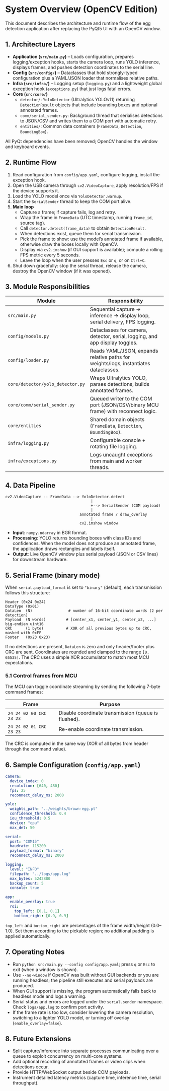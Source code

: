 # System Overview (OpenCV Edition)

This document describes the architecture and runtime flow of the egg detection application after replacing the PyQt5 UI with an OpenCV window.

## 1. Architecture Layers

- **Application (`src/main.py`)** – Loads configuration, prepares logging/exception hooks, starts the camera loop, runs YOLO inference, displays frames, and pushes detection coordinates to the serial line.
- **Config (`src/config/`)** – Dataclasses that hold strongly-typed configuration plus a YAML/JSON loader that normalises relative paths.
- **Infra (`src/infra/`)** – Logging setup (`logging.py`) and a lightweight global exception hook (`exceptions.py`) that just logs fatal errors.
- **Core (`src/core/`)**
  - `detector/`: `YoloDetector` (Ultralytics YOLOv11) returning `DetectionResult` objects that include bounding boxes and optional annotated frames.
  - `comm/serial_sender.py`: Background thread that serialises detections to JSON/CSV and writes them to a COM port with automatic retry.
  - `entities/`: Common data containers (`FrameData`, `Detection`, `BoundingBox`).

All PyQt dependencies have been removed; OpenCV handles the window and keyboard events.

## 2. Runtime Flow

1. Read configuration from `config/app.yaml`, configure logging, install the exception hook.
2. Open the USB camera through `cv2.VideoCapture`, apply resolution/FPS if the device supports it.
3. Load the YOLO model once via `YoloDetector.warmup`.
4. Start the `SerialSender` thread to keep the COM port alive.
5. **Main loop**
   - Capture a frame; if capture fails, log and retry.
   - Wrap the frame in `FrameData` (UTC timestamp, running `frame_id`, source tag).
   - Call `detector.detect(frame_data)` to obtain `DetectionResult`.
   - When detections exist, queue them for serial transmission.
   - Pick the frame to show: use the model’s annotated frame if available, otherwise draw the boxes locally with OpenCV.
   - Display via `cv2.imshow` (if GUI support is available); compute a rolling FPS metric every 5 seconds.
   - Leave the loop when the user presses `Esc` or `q`, or on `Ctrl+C`.
6. Shut down gracefully: stop the serial thread, release the camera, destroy the OpenCV window (if it was opened).

## 3. Module Responsibilities

| Module | Responsibility |
| --- | --- |
| `src/main.py` | Sequential capture → inference → display loop, serial delivery, FPS logging. |
| `config/models.py` | Dataclasses for camera, detector, serial, logging, and app display toggles. |
| `config/loader.py` | Reads YAML/JSON, expands relative paths for weights/logs, instantiates dataclasses. |
| `core/detector/yolo_detector.py` | Wraps Ultralytics YOLO, parses detections, builds annotated frames. |
| `core/comm/serial_sender.py` | Queued writer to the COM port (JSON/CSV/binary MCU frame) with reconnect logic. |
| `core/entities` | Shared domain objects (`FrameData`, `Detection`, `BoundingBox`). |
| `infra/logging.py` | Configurable console + rotating file logging. |
| `infra/exceptions.py` | Logs uncaught exceptions from main and worker threads. |

## 4. Data Pipeline

```text
cv2.VideoCapture -- FrameData --> YoloDetector.detect
                                      |
                                      +--> SerialSender (COM payload)
                                      |
                                 annotated frame / draw_overlay
                                      |
                                 cv2.imshow window
```

- **Input**: `numpy.ndarray` in BGR format.
- **Processing**: YOLO returns bounding boxes with class IDs and confidences. When the model does not produce an annotated frame, the application draws rectangles and labels itself.
- **Output**: Live OpenCV window plus serial payload (JSON or CSV lines) for downstream hardware.

## 5. Serial Frame (binary mode)

When `serial.payload_format` is set to `"binary"` (default), each transmission follows this structure:

```
Header (0x24 0x24)
DataType (0x01)
DataLen  (N)                # number of 16-bit coordinate words (2 per detection)
Payload  (N words)         # [center_x1, center_y1, center_x2, ...] big-endian uint16
CRC      (1 byte)          # XOR of all previous bytes up to CRC, masked with 0xFF
Footer   (0x23 0x23)
```

If no detections are present, `DataLen` is zero and only header/footer plus CRC are sent. Coordinates are rounded and clamped to the range `[0, 65535]`. The CRC uses a simple XOR accumulator to match most MCU expectations.

### 5.1 Control frames from MCU

The MCU can toggle coordinate streaming by sending the following 7-byte command frames:

| Frame | Purpose |
| --- | --- |
| `24 24 02 00 CRC 23 23` | Disable coordinate transmission (queue is flushed). |
| `24 24 02 01 CRC 23 23` | Re-enable coordinate transmission. |

The CRC is computed in the same way (XOR of all bytes from header through the command value).

## 6. Sample Configuration (`config/app.yaml`)

```yaml
camera:
  device_index: 0
  resolution: [640, 480]
  fps: 25
  reconnect_delay_ms: 2000

yolo:
  weights_path: "../weights/brown-egg.pt"
  confidence_threshold: 0.4
  iou_threshold: 0.5
  device: "cpu"
  max_det: 50

serial:
  port: "COM15"
  baudrate: 115200
  payload_format: "binary"
  reconnect_delay_ms: 2000

logging:
  level: "INFO"
  filepath: "../logs/app.log"
  max_bytes: 5242880
  backup_count: 5
  console: true

app:
  enable_overlay: true
  roi:
    top_left: [0.1, 0.1]
    bottom_right: [0.9, 0.9]
```

`top_left` and `bottom_right` are percentages of the frame width/height (0.0–1.0). Set them according to the pickable region; no additional padding is applied automatically.
## 7. Operating Notes

- Run `python src/main.py --config config/app.yaml`; press `q` or `Esc` to exit (when a window is shown).
- Use `--no-window` if OpenCV was built without GUI backends or you are running headless; the pipeline still executes and serial payloads are produced.
- When GUI support is missing, the program automatically falls back to headless mode and logs a warning.
- Serial status and errors are logged under the `serial.sender` namespace. Check `logs/app.log` to confirm port activity.
- If the frame rate is too low, consider lowering the camera resolution, switching to a lighter YOLO model, or turning off overlay (`enable_overlay=false`).

## 8. Future Extensions

- Split capture/inference into separate processes communicating over a queue to exploit concurrency on multi-core systems.
- Add optional recording of annotated frames or video clips when detections occur.
- Provide HTTP/WebSocket output beside COM payloads.
- Instrument detailed latency metrics (capture time, inference time, serial throughput).
